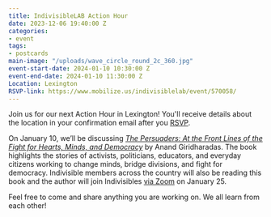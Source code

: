 ```yaml
---
title: IndivisibleLAB Action Hour
date: 2023-12-06 19:40:00 Z
categories:
- event
tags:
- postcards
main-image: "/uploads/wave_circle_round_2c_360.jpg"
event-start-date: 2024-01-10 10:30:00 Z
event-end-date: 2024-01-10 11:30:00 Z
Location: Lexington
RSVP-link: https://www.mobilize.us/indivisiblelab/event/570058/
---
```


Join us for our next Action Hour in Lexington! You'll receive details about the location in your confirmation email after you [RSVP](https://www.mobilize.us/indivisiblelab/event/570058/).

On January 10, we’ll be discussing [*The Persuaders: At the Front Lines of the Fight for Hearts, Minds, and Democracy*](https://bookshop.org/p/books/the-persuaders-at-the-front-lines-of-the-fight-for-hearts-minds-and-democracy-anand-giridharadas/20131017?ean=9780593312643) by Anand Giridharadas. The book highlights the stories of activists, politicians, educators, and everyday citizens working to change minds, bridge divisions, and fight for democracy. Indivisible members across the country will also be reading this book and the author will join Indivisibles [via Zoom](https://indivisible.zoom.us/meeting/register/tZUrdO2rpzkqHdWcqY_JCuxIjIGYNQy1zNem#/registration) on January 25. 

Feel free to come and share anything you are working on. We all learn from each other!